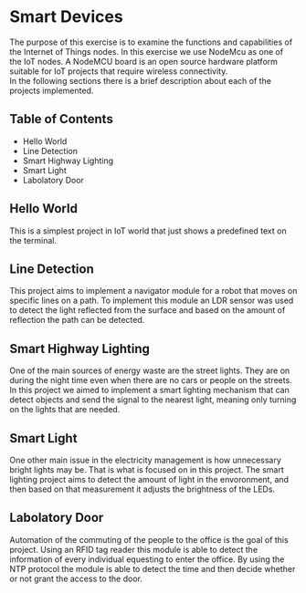 # Smart Devices
The purpose of this exercise is to examine the functions and capabilities of the Internet of Things nodes. In this exercise we use NodeMcu as one of the IoT nodes. A NodeMCU board is an open source hardware platform suitable for IoT projects that require wireless connectivity. <br>
In the following sections there is a brief description about each of the projects implemented.

## Table of Contents
- Hello World
- Line Detection
- Smart Highway Lighting
- Smart Light
- Labolatory Door

## Hello World
This is a simplest project in IoT world that just shows a predefined text on the terminal.

## Line Detection
This project aims to implement a navigator module for a robot that moves on specific lines on a path. To implement this module an LDR sensor was used to detect the light reflected from the surface and based on the amount of reflection the path can be detected.

## Smart Highway Lighting
One of the main sources of energy waste are the street lights. They are on during the night time even when there are no cars or people on the streets. In this project we aimed to implement a smart lighting mechanism that can detect objects and send the signal to the nearest light, meaning only turning on the lights that are needed.

## Smart Light
One other main issue in the electricity management is how unnecessary bright lights may be. That is what is focused on in this project. The smart lighting project aims to detect the amount of light in the envoronment, and then based on that measurement it adjusts the brightness of the LEDs.

## Labolatory Door
Automation of the commuting of the people to the office is the goal of this project. Using an RFID tag reader this module is able to detect the information of every individual equesting to enter the office. By using the NTP protocol the module  is able to detect the time and then decide whether or not grant the access to the door.

